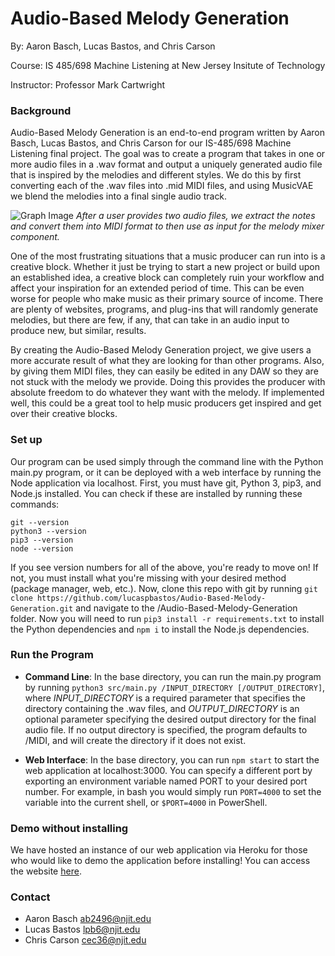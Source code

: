 # Audio-Based Melody Generation
By: Aaron Basch, Lucas Bastos, and Chris Carson

Course: IS 485/698 Machine Listening at New Jersey Insitute of Technology

Instructor: Professor Mark Cartwright

### Background
Audio-Based Melody Generation is an end-to-end program written by Aaron Basch, Lucas Bastos, and Chris Carson for our IS-485/698 Machine Listening final project. The goal was to create a program that takes in one or more audio files in a .wav format and output a uniquely generated audio file that is inspired by the melodies and different styles. We do this by first converting each of the .wav files into .mid MIDI files, and using MusicVAE we blend the melodies into a final single audio track.

![Graph Image](./AudioMixerGraph.png)
_After a user provides two audio files, we extract the notes and convert them into MIDI format to then use as input for the melody mixer component._

One of the most frustrating situations that a music producer can run into is a creative block. Whether it just be trying to start a new project or build upon an established idea, a creative block can completely ruin your workflow and affect your inspiration for an extended period of time. This can be even worse for people who make music as their primary source of income. There are plenty of websites, programs, and plug-ins that will randomly generate melodies, but there are few, if any, that can take in an audio input to produce new, but similar, results. 

By creating the Audio-Based Melody Generation project, we give users a more accurate result of what they are looking for than other programs. Also, by giving them MIDI files, they can easily be edited in any DAW so they are not stuck with the melody we provide. Doing this provides the producer with absolute freedom to do whatever they want with the melody. If implemented well, this could be a great tool to help music producers get inspired and get over their creative blocks. 

### Set up
Our program can be used simply through the command line with the Python main.py program, or it can be deployed with a web interface by running the Node application via localhost. First, you must have git, Python 3, pip3, and Node.js installed. You can check if these are installed by running these commands:
```dotnetcli
git --version
python3 --version
pip3 --version
node --version
```
If you see version numbers for all of the above, you're ready to move on! If not, you must install what you're missing with your desired method (package manager, web, etc.). Now, clone this repo with git by running ```git clone https://github.com/lucaspbastos/Audio-Based-Melody-Generation.git``` and navigate to the /Audio-Based-Melody-Generation folder. Now you will need to run ```pip3 install -r requirements.txt``` to install the Python dependencies and ```npm i``` to install the Node.js dependencies.

### Run the Program
- **Command Line**:
In the base directory, you can run the main.py program by running `python3 src/main.py /INPUT_DIRECTORY [/OUTPUT_DIRECTORY]`, where _INPUT_DIRECTORY_ is a required parameter that specifies the directory containing the .wav files, and _OUTPUT_DIRECTORY_ is an optional parameter specifying the desired output directory for the final audio file. If no output directory is specified, the program defaults to /MIDI, and will create the directory if it does not exist.

- **Web Interface**:
In the base directory, you can run `npm start` to start the web application at localhost:3000. You can specify a different port by exporting an environment variable named PORT to your desired port number. For example, in bash you would simply run `PORT=4000` to set the variable into the current shell, or `$PORT=4000` in PowerShell.

### Demo without installing
We have hosted an instance of our web application via Heroku for those who would like to demo the application before installing! You can access the website [here](https://melodygeneration.herokuapp.com/).

### Contact
- Aaron Basch ab2496@njit.edu
- Lucas Bastos lpb6@njit.edu
- Chris Carson cec36@njit.edu

